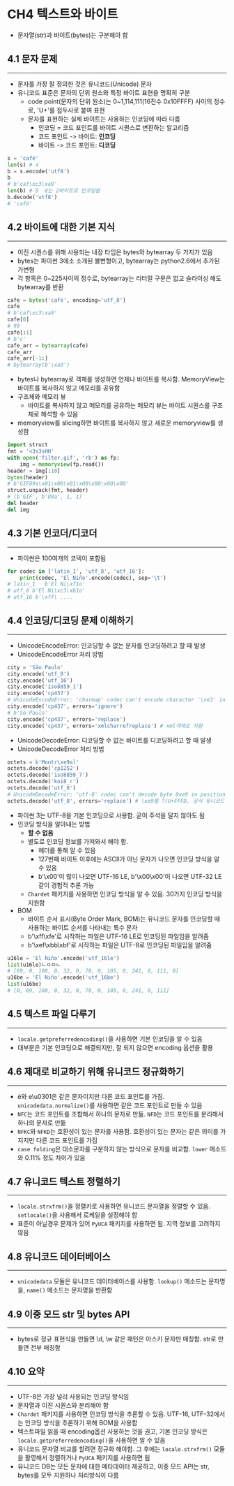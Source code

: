 # CH4 텍스트와 바이트

- 문자열(str)과 바이트(bytes)는 구분해야 함

## 4.1 문자 문제

---

- 문자를 가장 잘 정의한 것은 유니코드(Unicode) 문자
- 유니코드 표준은 문자의 단위 원소와 특정 바이트 표현을 명확히 구분
  - code point(문자의 단위 원소)는 0~1,114,111(16진수 0x10FFFF) 사이의 정수로, 'U+'를 접두사로 붙여 표현
  - 문자를 표현하는 실제 바이트는 사용하는 인코딩에 따라 다름
    - 인코딩 = 코드 포인트를 바이트 시퀀스로 변환하는 알고리즘
    - 코드 포인트 -> 바이트: **인코딩**
    - 바이트 -> 코드 포인트: **디코딩**

```python
s = 'café'
len(s) # 4
b = s.encode('utf8')
b
# b'caf\xc3\xa9'
len(b) # 5  é는 2바이트로 인코딩됨
b.decode('utf8')
# 'café'
```

## 4.2 바이트에 대한 기본 지식

---

- 이진 시퀀스를 위해 사용되는 내장 타입은 bytes와 bytearray 두 가지가 있음
- bytes는 파이썬 3에소 소개된 불변형이고, bytearray는 python2.6에서 추가된 가변형
- 각 항목은 0~225사이의 정수로, bytearray는 리터럴 구문은 없고 슬라이싱 해도 bytearray를 반환

```python
cafe = bytes('café', encoding='utf_8')
cafe
# b'caf\xc3\xa9'
cafe[0]
# 99
cafe[:1]
# b'c'
cafe_arr = bytearray(cafe)
cafe_arr
cafe_arr[-1:]
# bytearray(b'\xa9')
```

- bytes나 bytearray로 객체를 생성하면 언제나 바이트를 복사함. MemoryView는 바이트를 복사하지 않고 메모리를 공유함
- 구조체와 메모리 뷰
  - 바이트를 복사하지 않고 메모리를 공유하는 메모리 뷰는 바이트 시퀀스를 구조체로 해석할 수 있음
- memoryview를 slicing하면 바이트를 복사하지 않고 새로운 memoryview를 생성함

```python
import struct
fmt = '<3s3sHH'
with open('filter.gif', 'rb') as fp:
    img = memoryview(fp.read())
header = img[:10]
bytes(header)
# b'GIF89a\x01\x00\x01\x00\x80\x00\x00'
struct.unpack(fmt, header)
# (b'GIF', b'89a', 1, 1)
del header
del img
```

## 4.3 기본 인코더/디코더

---

- 파이썬은 100여개의 코덱이 포함됨

```python
for codec in ['latin_1', 'utf_8', 'utf_16']:
    print(codec, 'El Niño'.encode(codec), sep='\t')
# latin_1	b'El Ni\xf1o'
# utf_8	b'El Ni\xc3\xb1o'
# utf_16 b'\xff\ .... 
```

## 4.4 인코딩/디코딩 문제 이해하기

---

- UnicodeEncodeError: 인코딩할 수 없는 문자를 인코딩하려고 할 때 발생
- UnicodeEncodeError 처리 방법

```python
city = 'São Paulo'
city.encode('utf_8')
city.encode('utf_16')
city.encode('iso8859_1')
city.encode('cp437')
# UnicodeEncodeError: 'charmap' codec can't encode character '\xe3' in position 1: character maps to <undefined>
city.encode('cp437', errors='ignore')
# b'So Paulo'
city.encode('cp437', errors='replace')
city.encode('cp437', errors='xmlcharrefreplace') # xml객체로 치환
```

- UnicodeDecodeError: 디코딩할 수 없는 바이트를 디코딩하려고 할 때 발생
- UnicodeDecodeError 처리 방법

```python
octets = b'Montr\xe9al'
octets.decode('cp1252')
octets.decode('iso8859_7')
octets.decode('koi8_r')
octets.decode('utf_8')
# UnicodeDecodeError: 'utf-8' codec can't decode byte 0xe9 in position 5: invalid continuation byte
octets.decode('utf_8', errors='replace') # \xe9를 ?(U+FFFD, 공식 유니코드 치환 문자)로 치환
```

- 파이썬 3는 UTF-8을 기본 인코딩으로 사용함. 굳이 주석을 달지 않아도 됨
- 인코딩 방식을 알아내는 방법
  - **할 수 없음**
  - 별도로 인코딩 정보를 가져와서 해야 함.
    - 헤더를 통해 알 수 있음
    - 127번째 바이트 이후에는 ASCII가 아닌 문자가 나오면 인코딩 방식을 알 수 있음
    - b'\x00'이 많이 나오면 UTF-16 LE, b'\x00\x00'이 나오면 UTF-32 LE 같이 경험적 추론 가능
  - `Chardet` 패키지를 사용하면 인코딩 방식을 알 수 있음. 30가지 인코딩 방식을 지원함
- BOM
  - 바이트 순서 표시(Byte Order Mark, BOM)는 유니코드 문자를 인코딩할 때 사용하는 바이트 순서를 나타내는 특수 문자
  - b'\xff\xfe'로 시작하는 파일은 UTF-16 LE로 인코딩된 파일임을 알려줌
  - b'\xef\xbb\xbf'로 시작하는 파일은 UTF-8로 인코딩된 파일임을 알려줌

```python
u16le = 'El Niño'.encode('utf_16le')
list(u16le)ㄴㅇㅁㄴ
# [69, 0, 108, 0, 32, 0, 78, 0, 105, 0, 241, 0, 111, 0]
u16be = 'El Niño'.encode('utf_16be')
list(u16be)
# [0, 69, 108, 0, 32, 0, 78, 0, 105, 0, 241, 0, 111]
```

## 4.5 텍스트 파일 다루기

---

- `locale.getpreferredencoding()`을 사용하면 기본 인코딩을 알 수 있음
- 대부분은 기본 인코딩으로 해결되지만, 잘 되지 않으면 encoding 옵션을 활용

## 4.6 제대로 비교하기 위해 유니코드 정규화하기

---

- é와 e\u0301은 같은 문자이지만 다른 코드 포인트를 가짐. `unicodedata.normalize()`를 사용하면 같은 코드 포인트로 만들 수 있음
- `NFC`는 코드 포인트를 조합해서 하나의 문자로 만듦. `NFD`는 코드 포인트를 분리해서 하나의 문자로 만듦
- `NFKC`와 `NFKD`는 호환성이 있는 문자를 사용함. 호환성이 있는 문자는 같은 의미를 가지지만 다른 코드 포인트를 가짐
- `case folding`은 대소문자를 구분하지 않는 방식으로 문자를 비교함. `lower` 메소드와 0.11% 정도 차이가 있음


## 4.7 유니코드 텍스트 정렬하기

---

- `locale.strxfrm()`을 정렬키로 사용하면 유니코드 문자열을 정렬할 수 있음. `setlocale()`을 사용해서 로케일을 설정해야 함
- 표준이 아닐경우 문제가 있어 `PyUCA` 패키지를 사용하면 됨. 지역 정보를 고려하지 않음

## 4.8 유니코드 데이터베이스

---

- `unicodedata` 모듈은 유니코드 데이터베이스를 사용함. `lookup()` 메소드는 문자명을, `name()` 메소드는 문자명을 반환함

## 4.9 이중 모드 str 및 bytes API

---

- bytes로 정규 표현식을 만들면 \d, \w 같은 패턴은 아스키 문자만 매칭함. str로 만들면 전부 매칭함


## 4.10 요약

---

- UTF-8은 가장 널리 사용되는 인코딩 방식임
- 문자열과 이진 시퀀스와 분리해야 함
- `Chardet` 패키지를 사용하면 인코딩 방식을 추론할 수 있음. UTF-16, UTF-32에서는 인코딩 방식을 추론하기 위해 BOM을 사용함
- 텍스트파일 읽을 때 encoding옵션 사용하는 것을 권고, 기본 인코딩 방식은 `locale.getpreferredencoding()`을 사용하면 알 수 있음
- 유니코드 문자열 비교를 할려면 정규화 해야함. 그 후에는 `locale.strxfrm()` 모듈을 활영해서 정렬하거나 `PyUCA` 패키지를 사용하면 됨
- 유니코드 DB는 모든 문자에 대한 메타데이터 제공하고, 이중 모드 API는 str, bytes를 모두 지원하나 처리방식이 다름
